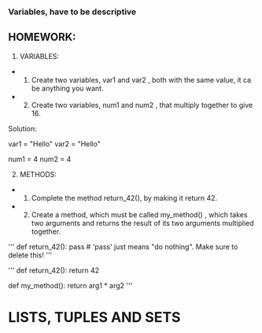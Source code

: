 ### Variables, have to be descriptive


## HOMEWORK:

1. VARIABLES:

- 1. Create two variables, var1 and var2 , both with the same value, it ca be anything you want.
- 2. Create two variables, num1 and num2 , that multiply together to give 16.

Solution:

var1 = "Hello"
var2 = "Hello"

num1 = 4
num2 = 4

2. METHODS:

- 1. Complete the method return_42(), by making it return 42.
- 2. Create a method, which must be called my_method() , which takes two arguments and returns the result of its two arguments multiplied together.

<!-- Complete the method by making sure it returns 42. -->
'''
def return_42():
    pass # 'pass' just means "do nothing". Make sure to delete this!
'''

'''
def return_42():
    return 42

def my_method():
    return arg1 * arg2
'''

# LISTS, TUPLES AND SETS
